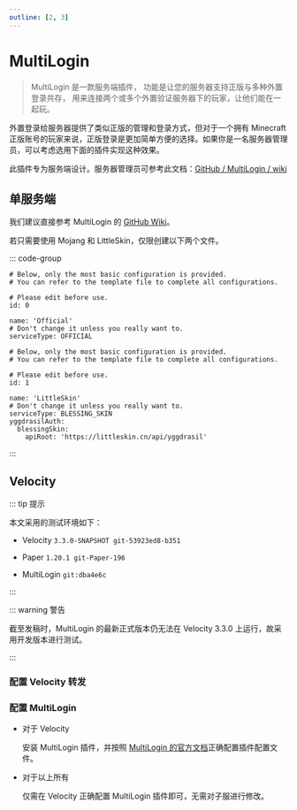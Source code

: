 ```yaml
---
outline: [2, 3]
---
```


# MultiLogin

> MultiLogin 是一款服务端插件， 功能是让您的服务器支持正版与多种外置登录共存， 用来连接两个或多个外置验证服务器下的玩家，让他们能在一起玩。

外置登录给服务器提供了类似正版的管理和登录方式，但对于一个拥有 Minecraft 正版账号的玩家来说，正版登录是更加简单方便的选择。如果你是一名服务器管理员，可以考虑选用下面的插件实现这种效果。

此插件专为服务端设计。服务器管理员可参考此文档：[GitHub / MultiLogin / wiki](https://github.com/CaaMoe/MultiLogin/wiki)

## 单服务端

我们建议直接参考 MultiLogin 的 [GitHub Wiki](https://github.com/CaaMoe/MultiLogin/wiki#%E7%AE%80%E5%8D%95%E9%85%8D%E7%BD%AE)。

若只需要使用 Mojang 和 LittleSkin，仅限创建以下两个文件。

::: code-group

``` yaml:line-numbers [multilogin/services/offical.yml]
# Below, only the most basic configuration is provided.
# You can refer to the template file to complete all configurations.

# Please edit before use.
id: 0

name: 'Official'
# Don't change it unless you really want to.
serviceType: OFFICIAL
```

``` yaml:line-numbers [multilogin/services/littleskin.yml]
# Below, only the most basic configuration is provided.
# You can refer to the template file to complete all configurations.

# Please edit before use.
id: 1

name: 'LittleSkin'
# Don't change it unless you really want to.
serviceType: BLESSING_SKIN
yggdrasilAuth:
  blessingSkin:
    apiRoot: 'https://littleskin.cn/api/yggdrasil'
```

:::

## Velocity <Badge type="tip" text="Minecraft 1.13 +" />

::: tip 提示

本文采用的测试环境如下：

- Velocity `3.3.0-SNAPSHOT git-53923ed8-b351`

- Paper `1.20.1 git-Paper-196`

- MultiLogin `git:dba4e6c`

:::

::: warning 警告

截至发稿时，MultiLogin 的最新正式版本仍无法在 Velocity 3.3.0 上运行，故采用开发版本进行测试。

:::

### 配置 Velocity 转发

<!--@include: ./authlib-injector.md{57,93}-->

### 配置 MultiLogin

- 对于 Velocity
  
  安装 MultiLogin 插件，并按照 [MultiLogin 的官方文档](https://github.com/CaaMoe/MultiLogin/wiki)正确配置插件配置文件。

- 对于以上所有

  仅需在 Velocity 正确配置 MultiLogin 插件即可，无需对子服进行修改。
